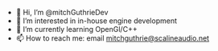 - 👋 Hi, I’m @mitchGuthrieDev
- 👀 I’m interested in in-house engine development
- 🌱 I’m currently learning OpenGl/C++
- 📫 How to reach me: email mitchguthrie@scalineaudio.net

<!---
mitchGuthrieDev/mitchGuthrieDev is a ✨ special ✨ repository because its `README.md` (this file) appears on your GitHub profile.
You can click the Preview link to take a look at your changes.
--->
